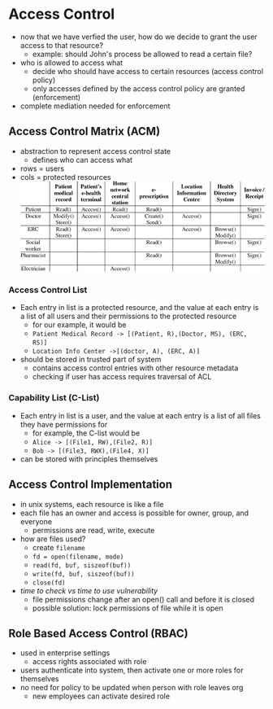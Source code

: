 # Access Control
- now that we have verfied the user, how do we decide to grant the user access to that resource?
    - example: should John's process be allowed to read a certain file?
- who is allowed to access what
    - decide who should have access to certain resources (access control policy)
    - only accesses defined by the access control policy are granted (enforcement)
- complete mediation needed for enforcement

## Access Control Matrix (ACM)
- abstraction to represent access control state
    - defines who can access what 
- rows = users
- cols = protected resources
![](./images/Access-control-matrix.png)

### Access Control List
- Each entry in list is a protected resource, and the value at each entry is a list of all users and their permissions to the protected resource
    - for our example, it would be 
    - `Patient Medical Record -> [(Patient, R),(Doctor, MS), (ERC, RS)]`
    - `Location Info Center ->[(doctor, A), (ERC, A)]`
- should be stored in trusted part of system
    - contains access control entries with other resource metadata
    - checking if user has access requires traversal of ACL
### Capability List (C-List)
- Each entry in list is a user, and the value at each entry is a list of all files they have permissions for
    - for example, the C-list would be 
    - `Alice -> [(File1, RW),(File2, R)]`
    - `Bob -> [(File3, RWX),(File4, X)]`
- can be stored with principles themselves

## Access Control Implementation
- in unix systems, each resource is like a file
- each file has an owner and access is possible for owner, group, and everyone
    - permissions are read, write, execute
- how are files used?
    - create `filename`
    - `fd = open(filename, mode)`
    - `read(fd, buf, siszeof(buf))`
    - `write(fd, buf, siszeof(buf))`
    - `close(fd)`
- *time to check vs time to use vulnerability*
    - file permissions change after an open() call and before it is closed
    - possible solution: lock permissions of file while it is open
## Role Based Access Control (RBAC)
- used in enterprise settings
    - access rights associated with role
- users authenticate into system, then activate one or more roles for themselves
- no need for policy to be updated when person with role leaves org
    - new employees can activate desired role